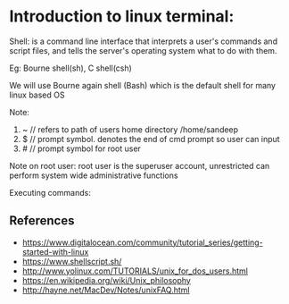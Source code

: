 # Introduction to linux terminal:

Shell:
  is a command line interface that interprets a user's commands and
  script files, and tells the server's operating system what to do with
  them.

Eg: Bourne shell(sh), C shell(csh)

We will use Bourne again shell (Bash) which is the default shell for many
linux based OS

Note:
1. ~ // refers to path of users home directory /home/sandeep
2. $ // prompt symbol. denotes the end of cmd prompt so user can input
3. \# // prompt symbol for root user

Note on root user:
root user is the superuser account, unrestricted
can perform system wide administrative functions

Executing commands:

## References
 - https://www.digitalocean.com/community/tutorial_series/getting-started-with-linux
 - https://www.shellscript.sh/
 - http://www.yolinux.com/TUTORIALS/unix_for_dos_users.html
 - https://en.wikipedia.org/wiki/Unix_philosophy
 - http://hayne.net/MacDev/Notes/unixFAQ.html
